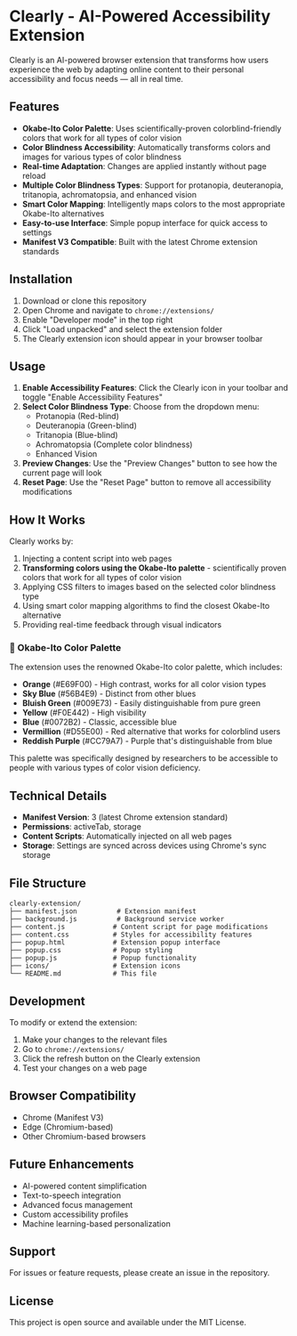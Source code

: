 # Clearly - AI-Powered Accessibility Extension

Clearly is an AI-powered browser extension that transforms how users experience the web by adapting online content to their personal accessibility and focus needs — all in real time.

## Features

- **Okabe-Ito Color Palette**: Uses scientifically-proven colorblind-friendly colors that work for all types of color vision
- **Color Blindness Accessibility**: Automatically transforms colors and images for various types of color blindness
- **Real-time Adaptation**: Changes are applied instantly without page reload
- **Multiple Color Blindness Types**: Support for protanopia, deuteranopia, tritanopia, achromatopsia, and enhanced vision
- **Smart Color Mapping**: Intelligently maps colors to the most appropriate Okabe-Ito alternatives
- **Easy-to-use Interface**: Simple popup interface for quick access to settings
- **Manifest V3 Compatible**: Built with the latest Chrome extension standards

## Installation

1. Download or clone this repository
2. Open Chrome and navigate to `chrome://extensions/`
3. Enable "Developer mode" in the top right
4. Click "Load unpacked" and select the extension folder
5. The Clearly extension icon should appear in your browser toolbar

## Usage

1. **Enable Accessibility Features**: Click the Clearly icon in your toolbar and toggle "Enable Accessibility Features"
2. **Select Color Blindness Type**: Choose from the dropdown menu:
   - Protanopia (Red-blind)
   - Deuteranopia (Green-blind) 
   - Tritanopia (Blue-blind)
   - Achromatopsia (Complete color blindness)
   - Enhanced Vision
3. **Preview Changes**: Use the "Preview Changes" button to see how the current page will look
4. **Reset Page**: Use the "Reset Page" button to remove all accessibility modifications

## How It Works

Clearly works by:
1. Injecting a content script into web pages
2. **Transforming colors using the Okabe-Ito palette** - scientifically proven colors that work for all types of color vision
3. Applying CSS filters to images based on the selected color blindness type
4. Using smart color mapping algorithms to find the closest Okabe-Ito alternative
5. Providing real-time feedback through visual indicators

### 🎨 Okabe-Ito Color Palette

The extension uses the renowned Okabe-Ito color palette, which includes:
- **Orange** (#E69F00) - High contrast, works for all color vision types
- **Sky Blue** (#56B4E9) - Distinct from other blues
- **Bluish Green** (#009E73) - Easily distinguishable from pure green
- **Yellow** (#F0E442) - High visibility
- **Blue** (#0072B2) - Classic, accessible blue
- **Vermillion** (#D55E00) - Red alternative that works for colorblind users
- **Reddish Purple** (#CC79A7) - Purple that's distinguishable from blue

This palette was specifically designed by researchers to be accessible to people with various types of color vision deficiency.

## Technical Details

- **Manifest Version**: 3 (latest Chrome extension standard)
- **Permissions**: activeTab, storage
- **Content Scripts**: Automatically injected on all web pages
- **Storage**: Settings are synced across devices using Chrome's sync storage

## File Structure

```
clearly-extension/
├── manifest.json          # Extension manifest
├── background.js          # Background service worker
├── content.js            # Content script for page modifications
├── content.css           # Styles for accessibility features
├── popup.html            # Extension popup interface
├── popup.css             # Popup styling
├── popup.js              # Popup functionality
├── icons/                # Extension icons
└── README.md             # This file
```

## Development

To modify or extend the extension:

1. Make your changes to the relevant files
2. Go to `chrome://extensions/`
3. Click the refresh button on the Clearly extension
4. Test your changes on a web page

## Browser Compatibility

- Chrome (Manifest V3)
- Edge (Chromium-based)
- Other Chromium-based browsers

## Future Enhancements

- AI-powered content simplification
- Text-to-speech integration
- Advanced focus management
- Custom accessibility profiles
- Machine learning-based personalization

## Support

For issues or feature requests, please create an issue in the repository.

## License

This project is open source and available under the MIT License.
